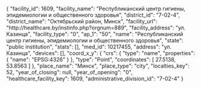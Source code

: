 {
    "facility_id": 1609,
    "facility_name": "Республиканский центр гигиены, эпидемиологии и общественного здоровья",
    "district_id": "7-02-4",
    "district_name": "Октябрьский район, Минск",
    "facility_url": "http:\/\/healthcare.by\/instinfo.php?orgnum=889",
    "facility_address": "ул. Казинца",
    "facility_type": "0",
    "ap_1": "50",
    "name": "Республиканский центр гигиены, эпидемиологии и общественного здоровья",
    "state": "public institution",
    "stats": [],
    "med_id": 10217455,
    "address": "ул. Казинца",
    "devices": [],
    "coord_x_y": {
        "crs": {
            "type": "name",
            "properties": {
                "name": "EPSG:4326"
            }
        },
        "type": "Point",
        "coordinates": [
            27.5138,
            53.8563
        ]
    },
    "place_name": "Минск",
    "place_type": "city",
    "localties_key": 52,
    "year_of_closing": null,
    "year_of_opening": "0",
    "healthcare_facility_key": 1609,
    "administrative_division_id": "7-02-4"
}